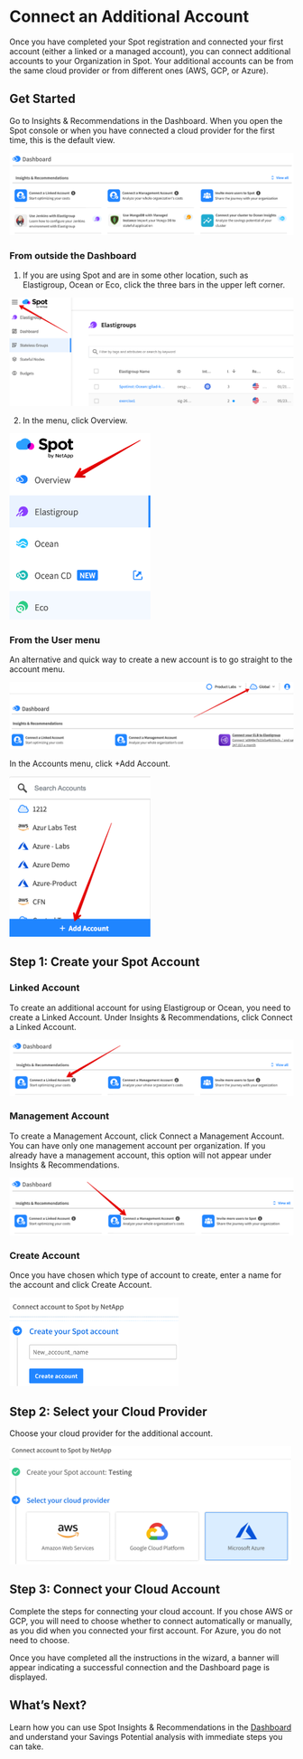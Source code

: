 # Connect an Additional Account

Once you have completed your Spot registration and connected your first account (either a linked or a managed account), you can connect additional accounts to your Organization in Spot. Your additional accounts can be from the same cloud provider or from different ones (AWS, GCP, or Azure).

## Get Started

Go to Insights & Recommendations in the Dashboard. When you open the Spot console or when you have connected a cloud provider for the first time, this is the default view.

<img src="/connect-your-cloud-provider/_media/connect-additional-account-001.png" />

### From outside the Dashboard

1. If you are using Spot and are in some other location, such as Elastigroup, Ocean or Eco, click the three bars in the upper left corner.

<img src="/connect-your-cloud-provider/_media/connect-additional-account-002.png" />

2. In the menu, click Overview.

<img src="/connect-your-cloud-provider/_media/connect-additional-account-003.png" width="250" />

### From the User menu

An alternative and quick way to create a new account is to go straight to the account menu.

<img src="/connect-your-cloud-provider/_media/connect-additional-account-008.png" />

In the Accounts menu, click +Add Account.

<img src="/connect-your-cloud-provider/_media/connect-additional-account-009.png" width="250" />

## Step 1: Create your Spot Account

### Linked Account

To create an additional account for using Elastigroup or Ocean, you need to create a Linked Account. Under Insights & Recommendations, click Connect a Linked Account.

<img src="/connect-your-cloud-provider/_media/connect-additional-account-004.png" />

### Management Account

To create a Management Account, click Connect a Management Account. You can have only one management account per organization. If you already have a management account, this option will not appear under Insights & Recommendations.

<img src="/connect-your-cloud-provider/_media/connect-additional-account-005.png" />

### Create Account

Once you have chosen which type of account to create, enter a name for the account and click Create Account.

<img src="/connect-your-cloud-provider/_media/connect-additional-account-006.png" width="300" />

## Step 2: Select your Cloud Provider

Choose your cloud provider for the additional account.

<img src="/connect-your-cloud-provider/_media/connect-additional-account-007.png" width="500" />

## Step 3: Connect your Cloud Account

Complete the steps for connecting your cloud account. If you chose AWS or GCP, you will need to choose whether to connect automatically or manually, as you did when you connected your first account. For Azure, you do not need to choose.

Once you have completed all the instructions in the wizard, a banner will appear indicating a successful connection and the Dashboard page is displayed.

## What’s Next?

Learn how you can use Spot Insights & Recommendations in the [Dashboard](connect-your-cloud-provider/dashboard) and understand your Savings Potential analysis with immediate steps you can take.
